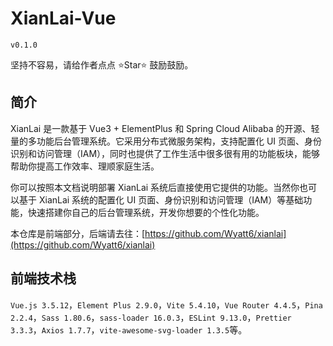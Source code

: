 # XianLai-Vue

`v0.1.0`

坚持不容易，请给作者点点 ⭐️Star⭐️ 鼓励鼓励。

## 简介

XianLai 是一款基于 Vue3 + ElementPlus 和 Spring Cloud Alibaba 的开源、轻量的多功能后台管理系统。它采用分布式微服务架构，支持配置化 UI 页面、身份识别和访问管理（IAM），同时也提供了工作生活中很多很有用的功能板块，能够帮助你提高工作效率、理顺家庭生活。

你可以按照本文档说明部署 XianLai 系统后直接使用它提供的功能。当然你也可以基于 XianLai 系统的配置化 UI 页面、身份识别和访问管理（IAM）等基础功能，快速搭建你自己的后台管理系统，开发你想要的个性化功能。

本仓库是前端部分，后端请去往：[https://github.com/Wyatt6/xianlai](https://github.com/Wyatt6/xianlai)

## 前端技术栈

`Vue.js 3.5.12`，`Element Plus 2.9.0`，`Vite 5.4.10`，`Vue Router 4.4.5`，`Pina 2.2.4`，`Sass 1.80.6`，`sass-loader 16.0.3`，`ESLint 9.13.0`，`Prettier 3.3.3`，`Axios 1.7.7`，`vite-awesome-svg-loader 1.3.5`等。
